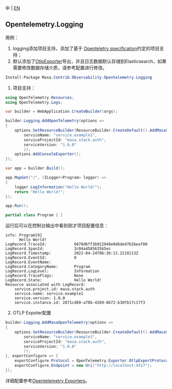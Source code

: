 中 | [EN](README.md)

## Opentelemetry.Logging

用例：

1. logging添加项目支持，添加了基于 [Openteletry specification](https://github.com/open-telemetry/opentelemetry-specification/tree/main/specification/common)约定的项目支持；
2. 默认添加了[OtlpExporter](https://github.com/open-telemetry/opentelemetry-collector/tree/main/exporter/otlpexporter)导出，并且日志数据默认存储到Elasticsearch，如果需要修改数据存储介质，请参考配置进行修改。


```C#
Install-Package Masa.Contrib.Observability.Opentelemetry.Logging
```

1. 项目支持：

```C#
using OpenTelemetry.Resources;
using OpenTelemetry.Logs;

var builder = WebApplication.CreateBuilder(args);

builder.Logging.AddOpenTelemetry(options =>
{
    options.SetResourceBuilder(ResourceBuilder.CreateDefault().AddMasaService(
        serviceName: "service.example1",
        serviceProjectId: "masa.stack.auth",
        serviceVersion: "1.0.0"
        ));
    options.AddConsoleExporter();
});

var app = builder.Build();

app.MapGet("/", (ILogger<Program> logger) =>
{
    logger.LogInformation("Hello World!");
    return "Hello World!";
});

app.Run();

partial class Program { }
```

运行后可以在控制台输出中看到刚才项目配置信息：
```
info: Program[0]
      Hello World!
LogRecord.TraceId:            6678d6ff3b922948e0d6de47b1beaf80
LogRecord.SpanId:             3c04a4585635b5ec
LogRecord.Timestamp:          2022-04-24T06:36:13.2218113Z
LogRecord.EventId:            0
LogRecord.EventName:
LogRecord.CategoryName:       Program
LogRecord.LogLevel:           Information
LogRecord.TraceFlags:         None
LogRecord.State:              Hello World!
Resource associated with LogRecord:
    service.project.id: masa.stack.auth
    service.name: service.example1
    service.version: 1.0.0
    service.instance.id: 2871cd69-a78b-4169-8b72-b30fb17c17f3
```


2. OTLP Expoter配置

```C#
builder.Logging.AddMasaOpenTelemetry(options =>
{
    options.SetResourceBuilder(ResourceBuilder.CreateDefault().AddMasaService(
        serviceName: "service.example1",
        serviceProjectId: "masa.stack.auth",
        serviceVersion: "1.0.0"
        ));
}, exportConfigure => {
    exportConfigure.Protocol = OpenTelemetry.Exporter.OtlpExportProtocol.HttpProtobuf;
    exportConfigure.Endpoint = new Uri("http://localhost:4317");
});
```
详细配置参考[Opentelemetry Exporters](https://opentelemetry.io/docs/collector/configuration/#exporters)。

